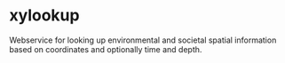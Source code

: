 # xylookup
Webservice for looking up environmental and societal spatial information based on coordinates and optionally time and depth.
